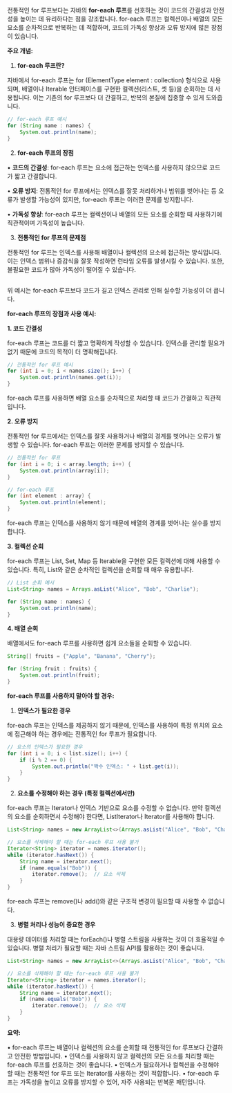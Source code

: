 
전통적인 for 루프보다는 자바의 **for-each 루프**를 선호하는 것이 코드의 간결성과 안전성을 높이는 데 유리하다는 점을 강조합니다. for-each 루프는 컬렉션이나 배열의 모든 요소를 순차적으로 반복하는 데 적합하며, 코드의 가독성 향상과 오류 방지에 많은 장점이 있습니다.

**주요 개념:**

1. **for-each 루프란?**

자바에서 for-each 루프는 for (ElementType element : collection) 형식으로 사용되며, 배열이나 Iterable 인터페이스를 구현한 컬렉션(리스트, 셋 등)을 순회하는 데 사용됩니다. 이는 기존의 for 루프보다 더 간결하고, 반복의 본질에 집중할 수 있게 도와줍니다.

```java
// for-each 루프 예시
for (String name : names) {
    System.out.println(name);
}
```

2. **for-each 루프의 장점**

• **코드의 간결성**: for-each 루프는 요소에 접근하는 인덱스를 사용하지 않으므로 코드가 짧고 간결합니다.

• **오류 방지**: 전통적인 for 루프에서는 인덱스를 잘못 처리하거나 범위를 벗어나는 등 오류가 발생할 가능성이 있지만, for-each 루프는 이러한 문제를 방지합니다.

• **가독성 향상**: for-each 루프는 컬렉션이나 배열의 모든 요소를 순회할 때 사용하기에 직관적이며 가독성이 높습니다.

3. **전통적인 for 루프의 문제점**

전통적인 for 루프는 인덱스를 사용해 배열이나 컬렉션의 요소에 접근하는 방식입니다. 이는 인덱스 범위나 증감식을 잘못 작성하면 런타임 오류를 발생시킬 수 있습니다. 또한, 불필요한 코드가 많아 가독성이 떨어질 수 있습니다.

```java

```

위 예시는 for-each 루프보다 코드가 길고 인덱스 관리로 인해 실수할 가능성이 더 큽니다.

**for-each 루프의 장점과 사용 예시:**

**1. 코드 간결성**

for-each 루프는 코드를 더 짧고 명확하게 작성할 수 있습니다. 인덱스를 관리할 필요가 없기 때문에 코드의 목적이 더 명확해집니다.

```java
// 전통적인 for 루프 예시
for (int i = 0; i < names.size(); i++) {
    System.out.println(names.get(i));
}
```

for-each 루프를 사용하면 배열 요소를 순차적으로 처리할 때 코드가 간결하고 직관적입니다.

**2. 오류 방지**

전통적인 for 루프에서는 인덱스를 잘못 사용하거나 배열의 경계를 벗어나는 오류가 발생할 수 있습니다. for-each 루프는 이러한 문제를 방지할 수 있습니다.

```java
// 전통적인 for 루프
for (int i = 0; i < array.length; i++) {
    System.out.println(array[i]);
}

// for-each 루프
for (int element : array) {
    System.out.println(element);
}
```

for-each 루프는 인덱스를 사용하지 않기 때문에 배열의 경계를 벗어나는 실수를 방지합니다.

**3. 컬렉션 순회**

for-each 루프는 List, Set, Map 등 Iterable을 구현한 모든 컬렉션에 대해 사용할 수 있습니다. 특히, List와 같은 순차적인 컬렉션을 순회할 때 매우 유용합니다.

```java
// List 순회 예시
List<String> names = Arrays.asList("Alice", "Bob", "Charlie");

for (String name : names) {
    System.out.println(name);
}
```

**4. 배열 순회**

배열에서도 for-each 루프를 사용하면 쉽게 요소들을 순회할 수 있습니다.

```java
String[] fruits = {"Apple", "Banana", "Cherry"};

for (String fruit : fruits) {
    System.out.println(fruit);
}
```

**for-each 루프를 사용하지 말아야 할 경우:**

1. **인덱스가 필요한 경우**

for-each 루프는 인덱스를 제공하지 않기 때문에, 인덱스를 사용하여 특정 위치의 요소에 접근해야 하는 경우에는 전통적인 for 루프가 필요합니다.

```java
// 요소의 인덱스가 필요한 경우
for (int i = 0; i < list.size(); i++) {
    if (i % 2 == 0) {
        System.out.println("짝수 인덱스: " + list.get(i));
    }
}
```

2. **요소를 수정해야 하는 경우 (특정 컬렉션에서만)**

for-each 루프는 Iterator나 인덱스 기반으로 요소를 수정할 수 없습니다. 만약 컬렉션의 요소를 순회하면서 수정해야 한다면, ListIterator나 Iterator를 사용해야 합니다.

```java
List<String> names = new ArrayList<>(Arrays.asList("Alice", "Bob", "Charlie"));

// 요소를 삭제해야 할 때는 for-each 루프 사용 불가
Iterator<String> iterator = names.iterator();
while (iterator.hasNext()) {
    String name = iterator.next();
    if (name.equals("Bob")) {
        iterator.remove();  // 요소 삭제
    }
}
```

for-each 루프는 remove()나 add()와 같은 구조적 변경이 필요할 때 사용할 수 없습니다.

3. **병렬 처리나 성능이 중요한 경우**

대용량 데이터를 처리할 때는 forEach()나 병렬 스트림을 사용하는 것이 더 효율적일 수 있습니다. 병렬 처리가 필요할 때는 자바 스트림 API를 활용하는 것이 좋습니다.

```java
List<String> names = new ArrayList<>(Arrays.asList("Alice", "Bob", "Charlie"));

// 요소를 삭제해야 할 때는 for-each 루프 사용 불가
Iterator<String> iterator = names.iterator();
while (iterator.hasNext()) {
    String name = iterator.next();
    if (name.equals("Bob")) {
        iterator.remove();  // 요소 삭제
    }
}
```

**요약:**

• for-each 루프는 배열이나 컬렉션의 요소를 순회할 때 전통적인 for 루프보다 간결하고 안전한 방법입니다.
• 인덱스를 사용하지 않고 컬렉션의 모든 요소를 처리할 때는 for-each 루프를 선호하는 것이 좋습니다.
• 인덱스가 필요하거나 컬렉션을 수정해야 할 때는 전통적인 for 루프 또는 Iterator를 사용하는 것이 적합합니다.
• for-each 루프는 가독성을 높이고 오류를 방지할 수 있어, 자주 사용되는 반복문 패턴입니다.
